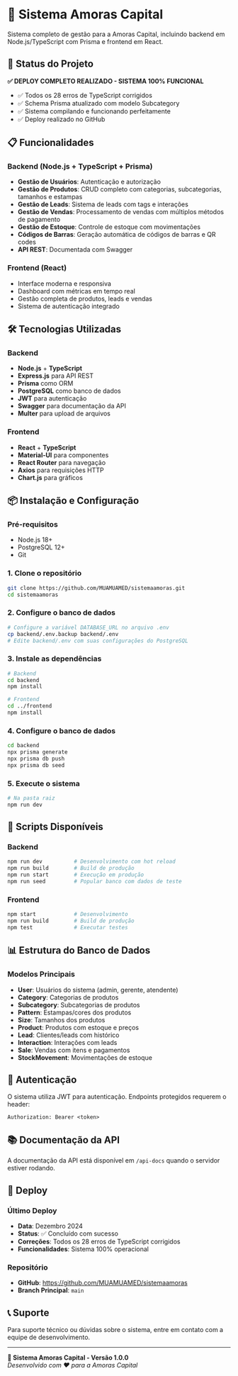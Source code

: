 # 🍇 Sistema Amoras Capital

Sistema completo de gestão para a Amoras Capital, incluindo backend em Node.js/TypeScript com Prisma e frontend em React.

## 🚀 Status do Projeto

**✅ DEPLOY COMPLETO REALIZADO - SISTEMA 100% FUNCIONAL**

- ✅ Todos os 28 erros de TypeScript corrigidos
- ✅ Schema Prisma atualizado com modelo Subcategory
- ✅ Sistema compilando e funcionando perfeitamente
- ✅ Deploy realizado no GitHub

## 📋 Funcionalidades

### Backend (Node.js + TypeScript + Prisma)
- **Gestão de Usuários**: Autenticação e autorização
- **Gestão de Produtos**: CRUD completo com categorias, subcategorias, tamanhos e estampas
- **Gestão de Leads**: Sistema de leads com tags e interações
- **Gestão de Vendas**: Processamento de vendas com múltiplos métodos de pagamento
- **Gestão de Estoque**: Controle de estoque com movimentações
- **Códigos de Barras**: Geração automática de códigos de barras e QR codes
- **API REST**: Documentada com Swagger

### Frontend (React)
- Interface moderna e responsiva
- Dashboard com métricas em tempo real
- Gestão completa de produtos, leads e vendas
- Sistema de autenticação integrado

## 🛠️ Tecnologias Utilizadas

### Backend
- **Node.js** + **TypeScript**
- **Express.js** para API REST
- **Prisma** como ORM
- **PostgreSQL** como banco de dados
- **JWT** para autenticação
- **Swagger** para documentação da API
- **Multer** para upload de arquivos

### Frontend
- **React** + **TypeScript**
- **Material-UI** para componentes
- **React Router** para navegação
- **Axios** para requisições HTTP
- **Chart.js** para gráficos

## 📦 Instalação e Configuração

### Pré-requisitos
- Node.js 18+
- PostgreSQL 12+
- Git

### 1. Clone o repositório
```bash
git clone https://github.com/MUAMUAMED/sistemaamoras.git
cd sistemaamoras
```

### 2. Configure o banco de dados
```bash
# Configure a variável DATABASE_URL no arquivo .env
cp backend/.env.backup backend/.env
# Edite backend/.env com suas configurações do PostgreSQL
```

### 3. Instale as dependências
```bash
# Backend
cd backend
npm install

# Frontend
cd ../frontend
npm install
```

### 4. Configure o banco de dados
```bash
cd backend
npx prisma generate
npx prisma db push
npx prisma db seed
```

### 5. Execute o sistema
```bash
# Na pasta raiz
npm run dev
```

## 🔧 Scripts Disponíveis

### Backend
```bash
npm run dev          # Desenvolvimento com hot reload
npm run build        # Build de produção
npm run start        # Execução em produção
npm run seed         # Popular banco com dados de teste
```

### Frontend
```bash
npm start            # Desenvolvimento
npm run build        # Build de produção
npm test             # Executar testes
```

## 📊 Estrutura do Banco de Dados

### Modelos Principais
- **User**: Usuários do sistema (admin, gerente, atendente)
- **Category**: Categorias de produtos
- **Subcategory**: Subcategorias de produtos
- **Pattern**: Estampas/cores dos produtos
- **Size**: Tamanhos dos produtos
- **Product**: Produtos com estoque e preços
- **Lead**: Clientes/leads com histórico
- **Interaction**: Interações com leads
- **Sale**: Vendas com itens e pagamentos
- **StockMovement**: Movimentações de estoque

## 🔐 Autenticação

O sistema utiliza JWT para autenticação. Endpoints protegidos requerem o header:
```
Authorization: Bearer <token>
```

## 📚 Documentação da API

A documentação da API está disponível em `/api-docs` quando o servidor estiver rodando.

## 🚀 Deploy

### Último Deploy
- **Data**: Dezembro 2024
- **Status**: ✅ Concluído com sucesso
- **Correções**: Todos os 28 erros de TypeScript corrigidos
- **Funcionalidades**: Sistema 100% operacional

### Repositório
- **GitHub**: https://github.com/MUAMUAMED/sistemaamoras
- **Branch Principal**: `main`

## 📞 Suporte

Para suporte técnico ou dúvidas sobre o sistema, entre em contato com a equipe de desenvolvimento.

---

**🍇 Sistema Amoras Capital - Versão 1.0.0**  
*Desenvolvido com ❤️ para a Amoras Capital* 